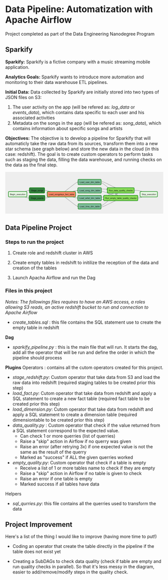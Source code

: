 # Data Pipeline: Automatization with Apache Airflow
Project completed as part of the Data Engineering Nanodegree Program

## Sparkify

**Sparkify:** Sparkify is a fictive company with a music streaming mobile application.

**Analytics Goals:** Sparkify wants to introduce more automation and monitoring to their data warehouse ETL pipelines. 

**Initial Data:** Data collected by Sparkify are initially stored into two types of JSON files on S3: 

1. The user activity on the app (will be refered as: *log_data* or *events_data*), which contains data specific to each user and his associated activities
2. Metadata on the songs in the app (will be refered as: *song_data*), which contains information about specific songs and artists

**Objectives:** The objective is to develop a pipeline for Sparkify that will automaticly take the raw data from its sources, transform them into a new star schema (see graph below) and store the new data in the cloud (in this case: redshift). The goal is to create custom operators to perform tasks such as staging the data, filling the data warehouse, and running checks on the data as the final step.

![Schema of the pipeline - Data Pipeline](pipeline_dags.png)

## Data Pipeline Project

### Steps to run the project

1. Create role and redshift cluster in AWS

2. Create empty tables in redshift to initilize the reception of the data and creation of the tables

3. Launch Apacha Airflow and run the Dag

### Files in this project

*Notes: The followings files requires to have an AWS access, a roles allowing S3 reads, an active redshift bucket to run and connection to Apache Airflow*

- *create_tables.sql* : this file contains the SQL statement use to create the empty table in redshift

**Dag**
- *sparkify_pipeline.py* : this is the main file that will run. It starts the dag, add all the operator that will be run and define the order in which the pipeline should process

**Plugins**
Operators : contains all the cutom operators created for this project.
- *stage_redshift.py*: Custom operator that take data from S3 and load the raw data into redshift (required staging tables to be created prior this step)
- *load_fact.py*:  Cutom operator that take data from redshift and apply a SQL statement to create a new fact table (required fact table to be created prior this step)
- *load_dimension.py*: Cutom operator that take data from redshift and apply a SQL statement to create a dimension table (required dimensiontable to be created prior this step)
- *data_quality.py* : Custom operator that check if the value returned from a SQL statement correspond to the expected value. 
	-  Can check 1 or more querries (list of querries)
	-  Raise a "skip" action in Airflow if no querry was given
	-  Raise an error (after retrying 3x) if one expected value is not the same as the result of the querry
	-  Marked as "success" if ALL the given querries worked
- *empty_quality.py*: Custom operator that check if a table is empty
	- Receive a list of 1 or more tables name to check if they are empty
	- Raise a "skip" action in Airflow if no table is given to check
	- Raise an error if one table is empty
	- Marked success if all tables have data

Helpers
- *sql_qurries.py*: this file contains all the querries used to transform the data 

## Project Improvement
Here's a list of the thing I would like to improve (having more time to put!)
- Coding an operator that create the table directly in the pipeline if the table does not exist yet

- Creating a SubDAGs to check data quality (check if table are empty and run quality checks in parallel). So that it's less messy in the diagram, easier to add/remove/modify steps in the quality check. 
